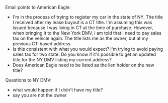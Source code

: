 Email points to American Eagle:
- I'm in the process of trying to register my car in the state of NY. The title I received after my lease buyout is a CT title. I'm assuming this was issued because I was living in CT at the time of purchase. However, when bringing it to the New York DMV, I am told that I need to pay sales tax on the vehicle again. The title lists me as the owner, but at my previous CT-based address.
- Is this consistent with what you would expect? I'm trying to avoid paying sales tax for two state. Do you know if it's possible to get an updated title for the NY DMV listing my current address? 
- Does American Eagle need to be listed as the lien holder on the new title?



Questions to NY DMV:
- what would happen if I didn't have my title?
- say you are not the owner
